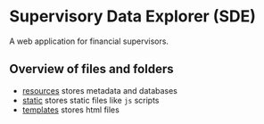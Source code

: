 # Supervisory Data Explorer (SDE)

A web application for financial supervisors.

## Overview of files and folders

* [resources](resources) stores metadata and databases
* [static](static) stores static files like `js` scripts
* [templates](templates) stores html files
